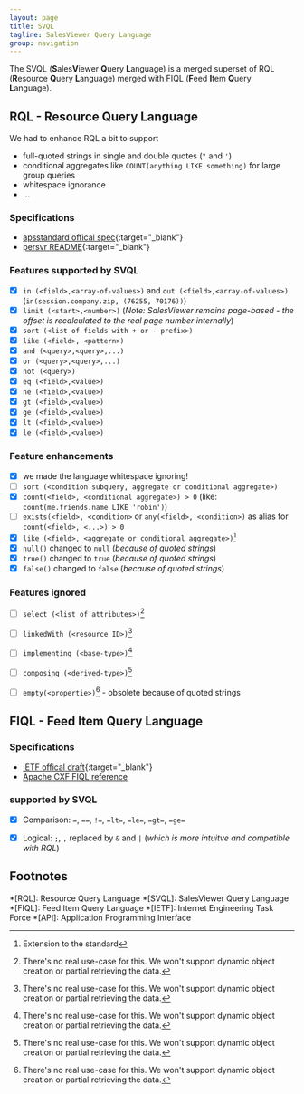 ```yaml
---
layout: page
title: SVQL
tagline: SalesViewer Query Language
group: navigation
---
```


The SVQL (**S**ales**V**iewer **Q**uery **L**anguage) is a merged superset of
RQL (**R**esource **Q**uery **L**anguage) merged with FIQL (**F**eed **I**tem **Q**uery **L**anguage).


## RQL - **R**esource **Q**uery **L**anguage

We had to enhance RQL a bit to support 
- full-quoted strings in single and double quotes (`"` and `'`)
- conditional aggregates like `COUNT(anything LIKE something)` for large group queries
- whitespace ignorance
- ...

### Specifications
* [apsstandard offical spec](https://doc.apsstandard.org/2.1/spec/rql/){:target="_blank"}
* [persvr README](https://github.com/persvr/rql){:target="_blank"}

### Features supported by SVQL
- [X] `in (<field>,<array-of-values>)` and `out (<field>,<array-of-values>)` (`in(session.company.zip, (76255, 70176))`)
- [X] `limit (<start>,<number>)` (_Note: SalesViewer remains page-based - the offset is recalculated to the real page number internally_)
- [X] `sort (<list of fields with + or - prefix>)` 
- [X] `like (<field>, <pattern>)` 
- [X] `and (<query>,<query>,...)`
- [X] `or (<query>,<query>,...)`
- [X] `not (<query>)`
- [X] `eq (<field>,<value>)`
- [X] `ne (<field>,<value>)`
- [X] `gt (<field>,<value>)`
- [X] `ge (<field>,<value>)`
- [X] `lt (<field>,<value>)`
- [X] `le (<field>,<value>)`

### Feature enhancements
- [X] we made the language whitespace ignoring!
- [ ] `sort (<condition subquery, aggregate or conditional aggregate>)` 
- [X] `count(<field>, <conditional aggregate>) > 0` (like: `count(me.friends.name LIKE 'robin')`)
- [ ] `exists(<field>, <condition>` or `any(<field>, <condition>)` as alias for `count(<field>, <...>) > 0`
- [X] `like (<field>, <aggregate or conditional aggregate>)`[^2]
- [X] `null()` changed to `null` (_because of quoted strings_)
- [X] `true()` changed to `true` (_because of quoted strings_)
- [X] `false()` changed to `false` (_because of quoted strings_)

### Features ignored
- [ ] `select (<list of attributes>)`[^1]
- [ ] `linkedWith (<resource ID>)`[^1]
- [ ] `implementing (<base-type>)`[^1] 
- [ ] `composing (<derived-type>)`[^1]
- [ ] `empty(<propertie>)`[^1] - obsolete because of quoted strings





## FIQL - **F**eed **I**tem **Q**uery **L**anguage
### Specifications
* [IETF offical draft](https://tools.ietf.org/html/draft-nottingham-atompub-fiql-00){:target="_blank"}
* [Apache CXF FIQL reference](http://cxf.apache.org/docs/jax-rs-search.html#JAX-RSSearch-AdvancedSearchQueries)

### supported by SVQL
- [X] Comparison: `=`, `==`, `!=`, `=lt=`, `=le=`, `=gt=`, `=ge=`
- [X] Logical: `;`, `,` replaced by `&` and `|` (_which is more intuitve and compatible with RQL_)



## Footnotes
[^1]: There's no real use-case for this. We won't support dynamic object creation or partial retrieving the data.
[^2]: Extension to the standard


*[RQL]: Resource Query Language
*[SVQL]: SalesViewer Query Language
*[FIQL]: Feed Item Query Language
*[IETF]: Internet Engineering Task Force
*[API]: Application Programming Interface